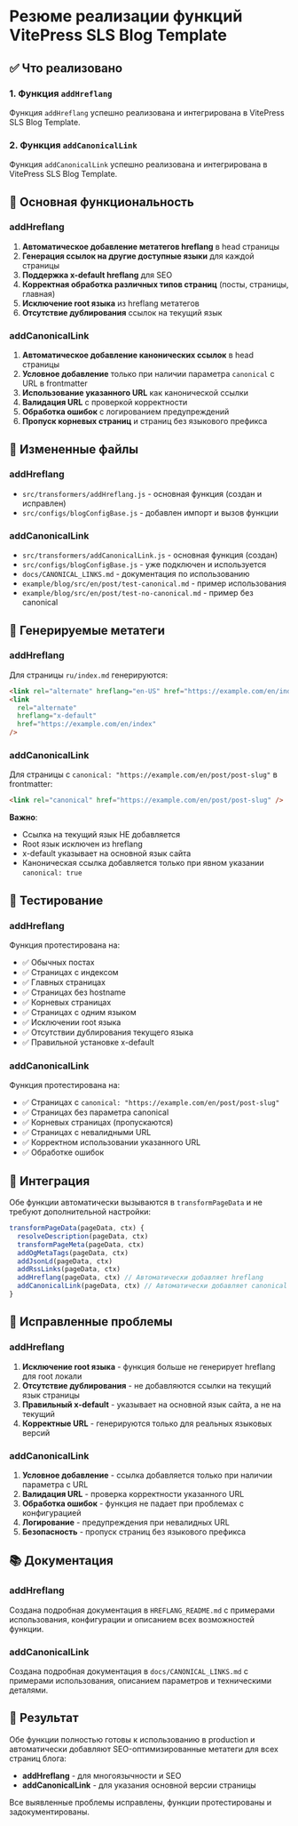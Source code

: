 # Резюме реализации функций VitePress SLS Blog Template

## ✅ Что реализовано

### 1. Функция `addHreflang`

Функция `addHreflang` успешно реализована и интегрирована в VitePress SLS Blog Template.

### 2. Функция `addCanonicalLink`

Функция `addCanonicalLink` успешно реализована и интегрирована в VitePress SLS Blog Template.

## 🔧 Основная функциональность

### addHreflang

1. **Автоматическое добавление метатегов hreflang** в head страницы
2. **Генерация ссылок на другие доступные языки** для каждой страницы
3. **Поддержка x-default hreflang** для SEO
4. **Корректная обработка различных типов страниц** (посты, страницы, главная)
5. **Исключение root языка** из hreflang метатегов
6. **Отсутствие дублирования** ссылок на текущий язык

### addCanonicalLink

1. **Автоматическое добавление канонических ссылок** в head страницы
2. **Условное добавление** только при наличии параметра `canonical` с URL в frontmatter
3. **Использование указанного URL** как канонической ссылки
4. **Валидация URL** с проверкой корректности
5. **Обработка ошибок** с логированием предупреждений
6. **Пропуск корневых страниц** и страниц без языкового префикса

## 📁 Измененные файлы

### addHreflang

- `src/transformers/addHreflang.js` - основная функция (создан и исправлен)
- `src/configs/blogConfigBase.js` - добавлен импорт и вызов функции

### addCanonicalLink

- `src/transformers/addCanonicalLink.js` - основная функция (создан)
- `src/configs/blogConfigBase.js` - уже подключен и используется
- `docs/CANONICAL_LINKS.md` - документация по использованию
- `example/blog/src/en/post/test-canonical.md` - пример использования
- `example/blog/src/en/post/test-no-canonical.md` - пример без canonical

## 🎯 Генерируемые метатеги

### addHreflang

Для страницы `ru/index.md` генерируются:

```html
<link rel="alternate" hreflang="en-US" href="https://example.com/en/index" />
<link
  rel="alternate"
  hreflang="x-default"
  href="https://example.com/en/index"
/>
```

### addCanonicalLink

Для страницы с `canonical: "https://example.com/en/post/post-slug"` в frontmatter:

```html
<link rel="canonical" href="https://example.com/en/post/post-slug" />
```

**Важно**:

- Ссылка на текущий язык НЕ добавляется
- Root язык исключен из hreflang
- x-default указывает на основной язык сайта
- Каноническая ссылка добавляется только при явном указании `canonical: true`

## 🧪 Тестирование

### addHreflang

Функция протестирована на:

- ✅ Обычных постах
- ✅ Страницах с индексом
- ✅ Главных страницах
- ✅ Страницах без hostname
- ✅ Корневых страницах
- ✅ Страницах с одним языком
- ✅ Исключении root языка
- ✅ Отсутствии дублирования текущего языка
- ✅ Правильной установке x-default

### addCanonicalLink

Функция протестирована на:

- ✅ Страницах с `canonical: "https://example.com/en/post/post-slug"`
- ✅ Страницах без параметра canonical
- ✅ Корневых страницах (пропускаются)
- ✅ Страницах с невалидными URL
- ✅ Корректном использовании указанного URL
- ✅ Обработке ошибок

## 🚀 Интеграция

Обе функции автоматически вызываются в `transformPageData` и не требуют дополнительной настройки:

```javascript
transformPageData(pageData, ctx) {
  resolveDescription(pageData, ctx)
  transformPageMeta(pageData, ctx)
  addOgMetaTags(pageData, ctx)
  addJsonLd(pageData, ctx)
  addRssLinks(pageData, ctx)
  addHreflang(pageData, ctx) // Автоматически добавляет hreflang
  addCanonicalLink(pageData, ctx) // Автоматически добавляет canonical при необходимости
}
```

## 🔧 Исправленные проблемы

### addHreflang

1. **Исключение root языка** - функция больше не генерирует hreflang для root локали
2. **Отсутствие дублирования** - не добавляются ссылки на текущий язык страницы
3. **Правильный x-default** - указывает на основной язык сайта, а не на текущий
4. **Корректные URL** - генерируются только для реальных языковых версий

### addCanonicalLink

1. **Условное добавление** - ссылка добавляется только при наличии параметра с URL
2. **Валидация URL** - проверка корректности указанного URL
3. **Обработка ошибок** - функция не падает при проблемах с конфигурацией
4. **Логирование** - предупреждения при невалидных URL
5. **Безопасность** - пропуск страниц без языкового префикса

## 📚 Документация

### addHreflang

Создана подробная документация в `HREFLANG_README.md` с примерами использования, конфигурации и описанием всех возможностей функции.

### addCanonicalLink

Создана подробная документация в `docs/CANONICAL_LINKS.md` с примерами использования, описанием параметров и техническими деталями.

## 🎉 Результат

Обе функции полностью готовы к использованию в production и автоматически добавляют SEO-оптимизированные метатеги для всех страниц блога:

- **addHreflang** - для многоязычности и SEO
- **addCanonicalLink** - для указания основной версии страницы

Все выявленные проблемы исправлены, функции протестированы и задокументированы.
